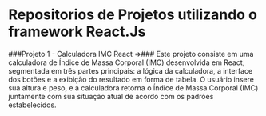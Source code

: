 # Repositorios de Projetos utilizando o framework React.Js

###Projeto 1 - Calculadora IMC React =>### Este projeto consiste em uma calculadora de Índice de Massa Corporal (IMC) desenvolvida em React, segmentada em três partes principais: a lógica da calculadora, a interface dos botões e a exibição do resultado em forma de tabela. O usuário insere sua altura e peso, e a calculadora retorna o Índice de Massa Corporal (IMC) juntamente com sua situação atual de acordo com os padrões estabelecidos.

